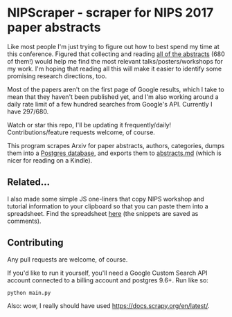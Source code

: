 # NIPScraper - scraper for NIPS 2017 paper abstracts

Like most people I'm just trying to figure out how to best spend my time at this conference. Figured that collecting and reading [all of the abstracts](https://nips.cc/Conferences/2017/AcceptedPapersInitial) (680 of them!) would help me find the most relevant talks/posters/workshops for my work. I'm hoping that reading all this will make it easier to identify some promising research directions, too.

Most of the papers aren't on the first page of Google results, which I take to mean that they haven't been published yet, and I'm also working around a daily rate limit of a few hundred searches from Google's API. Currently I have 297/680.

Watch or star this repo, I'll be updating it frequently/daily! Contributions/feature requests welcome, of course.

This program scrapes Arxiv for paper abstracts, authors, categories, dumps them into a [Postgres database](https://github.com/JasonBenn/nips-scraper/blob/master/dump.sql), and exports them to [abstracts.md](https://github.com/JasonBenn/nips-scraper/blob/master/abstracts.md) (which is nicer for reading on a Kindle).


## Related...

I also made some simple JS one-liners that copy NIPS workshop and tutorial information to your clipboard so that you can paste them into a spreadsheet. Find the spreadsheet [here](https://docs.google.com/spreadsheets/d/1gQpSSjoypqtTSPaJdLvT8UsGEgjJXZSZc0KkLlSDLFk/edit?usp=sharing) (the snippets are saved as comments).


## Contributing

Any pull requests are welcome, of course.

If you'd like to run it yourself, you'll need a Google Custom Search API account connected to a billing account and postgres 9.6+. Run like so:
```
python main.py
```

Also: wow, I really should have used https://docs.scrapy.org/en/latest/.
